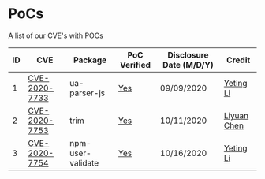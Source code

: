 # PoCs
A list of our CVE's with POCs

| ID| CVE|  Package |  PoC Verified  | Disclosure Date (M/D/Y) |Credit  |
|---|---|---|---|---|---|
|1| [CVE-2020-7733](https://cve.mitre.org/cgi-bin/cvename.cgi?name=CVE-2020-7733) | ua-parser-js | [Yes](https://github.com/yetingli/PoCs/blob/main/CVE-2020-7733/CVE-2020-7733.js) | 09/09/2020 | [Yeting Li](https://github.com/yetingli)  |
|2| [CVE-2020-7753](https://cve.mitre.org/cgi-bin/cvename.cgi?name=CVE-2020-7753) | trim | [Yes](https://github.com/yetingli/PoCs/blob/main/CVE-2020-7753/CVE-2020-7753.js) | 10/11/2020 | [Liyuan Chen](https://github.com/chedan90)  |
|3| [CVE-2020-7754](https://cve.mitre.org/cgi-bin/cvename.cgi?name=CVE-2020-7754) | npm-user-validate | [Yes](https://github.com/yetingli/PoCs/blob/main/CVE-2020-7754/CVE-2020-7754.js) | 10/16/2020 | [Yeting Li](https://github.com/yetingli) |
